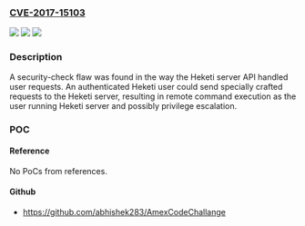 ### [CVE-2017-15103](https://cve.mitre.org/cgi-bin/cvename.cgi?name=CVE-2017-15103)
![](https://img.shields.io/static/v1?label=Product&message=Red%20Hat%20Gluster%20Storage%203.3%20for%20RHEL%207&color=blue)
![](https://img.shields.io/static/v1?label=Version&message=!%200%3A5.0.0-19.el7rhgs%20&color=brighgreen)
![](https://img.shields.io/static/v1?label=Vulnerability&message=Improper%20Neutralization%20of%20Special%20Elements%20used%20in%20an%20OS%20Command%20('OS%20Command%20Injection')&color=brighgreen)

### Description

A security-check flaw was found in the way the Heketi server API handled user requests. An authenticated Heketi user could send specially crafted requests to the Heketi server, resulting in remote command execution as the user running Heketi server and possibly privilege escalation.

### POC

#### Reference
No PoCs from references.

#### Github
- https://github.com/abhishek283/AmexCodeChallange

